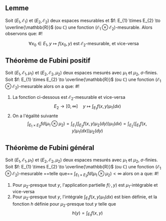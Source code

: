 ## Lemme
Soit $(E_{1}, \mathcal E_{1})$ et $(E_{2}, \mathcal E_{2})$ deux espaces mesurables et $f: E_{1} \times E_{2} \to \overline{\mathbb{R}}$ (ou $\mathbb{C}$) une fonction $(\mathcal E_{1} \otimes \mathcal E_{2})$-mesurable. Alors observons que: #!

$$
\forall x_{0} \in E_{1}, y \mapsto f(x_{0}, y) \text{ est } \mathcal E_{2}\text{-mesurable, et vice-versa}
$$

## Théorème de Fubini positif
Soit $(E_{1}, \mathcal E_{1}, \mu_{1})$ et $(E_{2}, \mathcal E_{2}, \mu_{2})$ deux espaces mesurés avec $\mu_{1}$ et $\mu_{2}$, $\sigma$-finies. Soit $f: E_{1} \times E_{2} \to \overline{\mathbb{R}}$ (ou $\mathbb{C}$) une fonction $(\mathcal E_{1} \otimes \mathcal E_{2})$-mesurable alors on a que: #!

1) La fonction ci-dessous est $\mathcal E_{2}$-mesurable et vice-versa
$$
E_{2} \to [0, \infty] \quad y \mapsto \int_{E_{1}}f(x,y)\mu_{1}(dx)
$$
2) On a l'égalité suivante
$$
\int_{E_{1} \times E_{2}} f d(\mu_{1} \otimes \mu_{2}) = \int_{E_{1}}\left( \int_{E_{2}} f(x,y)\mu_{2}(dy)\right)\mu_{1}(dx) = \int_{E_{2}}\left( \int_{E_{1}} f(x,y)\mu_{1}(dx)\right)\mu_{2}(dy)
$$

## Théorème de Fubini général
Soit $(E_{1}, \mathcal E_{1}, \mu_{1})$ et $(E_{2}, \mathcal E_{2}, \mu_{2})$ deux espaces mesurés avec $\mu_{1}$ et $\mu_{2}$, $\sigma$-finies. Soit $f: E_{1} \times E_{2} \to \overline{\mathbb{R}}$ (ou $\mathbb{C}$) une fonction $(\mathcal E_{1} \otimes \mathcal E_{2})$-mesurable ==telle que== $\int_{E_{1} \times E_{2}} f d(\mu_{1} \otimes \mu_{2}) < \infty$ alors on a que: #!

1) Pour $\mu_{2}$-presque tout $y$, l'application partielle $f(\cdot, y)$ est $\mu_{1}$-intégrable et vice-versa
2) Pour $\mu_{2}$-presque tout $y$, l'intégrale $\int_{E_{1}}f(x,y)\mu_{1}(dx)$ est bien définie, et la fonction $h$ définie pour $\mu_{2}$-presque tout $y$ telle que $$
h(y) = \int_{E_{1}}f(x,y)
$$